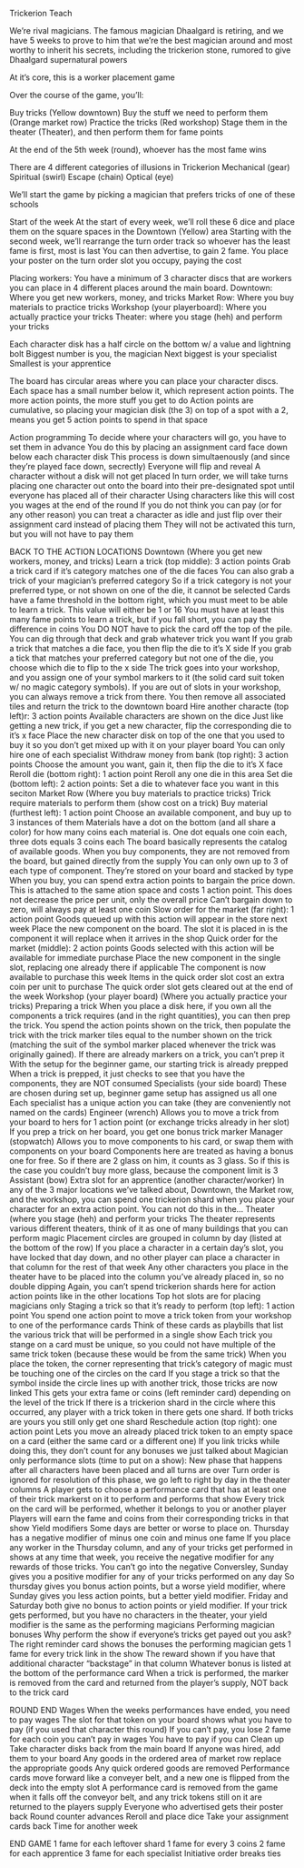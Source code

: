 Trickerion Teach

We’re rival magicians. The famous magician Dhaalgard is retiring, and we have 5 weeks to prove to him that we’re the best magician around and most worthy to inherit his secrets, including the trickerion stone, rumored to give Dhaalgard supernatural powers

At it’s core, this is a worker placement game

Over the course of the game, you’ll:

Buy tricks (Yellow downtown)
Buy the stuff we need to perform them (Orange market row)
Practice the tricks (Red workshop)
Stage them in the theater (Theater), and then perform them for fame points

At the end of the 5th week (round), whoever has the most fame wins

There are 4 different categories of illusions in Trickerion
Mechanical (gear)
Spiritual (swirl)
Escape (chain)
Optical (eye)

We’ll start the game by picking a magician that prefers tricks of one of these schools

Start of the week
At the start of every week, we’ll roll these 6 dice and place them on the square spaces in the Downtown (Yellow) area
Starting with the second week, we’ll rearrange the turn order track so whoever has the least fame is first, most is last
You can then advertise, to gain 2 fame. You place your poster on the turn order slot you occupy, paying the cost

Placing workers: 
You have a minimum of 3 character discs that are workers you can place in 4 different places around the main board.
Downtown: Where you get new workers, money, and tricks
Market Row: Where you buy materials to practice tricks
Workshop (your playerboard): Where you actually practice your tricks
Theater: where you stage (heh) and perform your tricks

Each character disk has a half circle on the bottom w/ a value and lightning bolt
Biggest number is you, the magician
Next biggest is your specialist
Smallest is your apprentice

The board has circular areas where you can place your character discs. Each space has a small number below it, which represent action points. The more action points, the more stuff you get to do
Action points are cumulative, so placing your magician disk (the 3) on top of a spot with a 2, means you get 5 action points to spend in that space

Action programming
To decide where your characters will go, you have to set them in advance
You do this by placing an assignment card face down below each character disk
This process is down simultaenously (and since they’re played face down, secrectly)
Everyone will flip and reveal
A character without a disk will not get placed
In turn order, we will take turns placing one character out onto the board into their pre-designated spot until everyone has placed all of their character
Using characters like this will cost you wages at the end of the round
If you do not think you can pay (or for any other reason) you can treat a character as idle and just flip over their assignment card instead of placing them
They will not be activated this turn, but you will not have to pay them

BACK TO THE ACTION LOCATIONS
Downtown (Where you get new workers, money, and tricks)
Learn a trick (top middle): 3 action points
Grab a trick card if it’s category matches one of the die faces
You can also grab a trick of your magician’s preferred category
So if a trick category is not your preferred type, or not shown on one of the die, it cannot be selected
Cards have a fame threshold in the bottom right, which you must meet to be able to learn a trick. This value will either be 1 or 16
You must have at least this many fame points to learn a trick, but if you fall short, you can pay the difference in coins
You DO NOT have to pick the card off the top of the pile. You can dig through that deck and grab whatever trick you want
If you grab a trick that matches a die face, you then flip the die to it’s X side
If you grab a tick that matches your preferred category but not one of the die, you choose which die to flip to the x side
The trick goes into your workshop, and you assign one of your symbol markers to it (the solid card suit token w/ no magic category symbols). If you are out of slots in your workshop, you can always remove a trick from there. You then remove all associated tiles and return the trick to the downtown board
Hire another characte (top left)r: 3 action points
Available characters are shown on the dice
Just like getting a new trick, if you get a new character, flip the corresponding die to it’s x face
Place the new character disk on top of the one that you used to buy it so you don’t get mixed up with it on your player board
You can only hire one of each specialist
Withdraw money from bank (top right): 3 action points
Choose the amount you want, gain it, then flip the die to it’s X face
Reroll die (bottom right): 1 action point
Reroll any one die in this area
Set die (bottom left): 2 action points:
Set a die to whatever face you want in this seciton
Market Row (Where you buy materials to practice tricks)
Trick require materials to perform them (show cost on a trick)
Buy material (furthest left): 1 action point
Choose an available component, and buy up to 3 instances of them
Materials have a dot on the bottom (and all share a color) for how many coins each material is. One dot equals one coin each, three dots equals 3 coins each
The board basically represents the catalog of available goods. When you buy components, they are not removed from the board, but gained directly from the supply
You can only own up to 3 of each type of component. They’re stored on your board and stacked by type
When you buy, you can spend extra action points to bargain the price down. This is attached to the same ation space and costs 1 action point.
This does not decrease the price per unit, only the overall price
Can’t bargain down to zero, will always pay at least one coin
Slow order for the market (far right): 1 action point
Goods queued up with this action will appear in the store next week
Place the new component on the board. The slot it is placed in is the component it will replace when it arrives in the shop
Quick order for the market (middle): 2 action points
Goods selected with this action will be available for immediate purchase
Place the new component in the single slot, replacing one already there if applicable
The component is now available to purchase this week
Items in the quick order slot cost an extra coin per unit to purchase
The quick order slot gets cleared out at the end of the week
Workshop (your player board) (Where you actually practice your tricks)
Preparing a trick
When you place a disk here, if you own all the components a trick requires (and in the right quantities), you can then prep the trick.
You spend the action points shown on the trick, then populate the trick with the trick marker tiles equal to the number shown on the trick (matching the suit of the symbol marker placed whenever the trick was originally gained).
If there are already markers on a trick, you can’t prep it
With the setup for the beginner game, our starting trick is already prepped
When a trick is prepped, it just checks to see that you have the components, they are NOT consumed
Specialists (your side board)
These are chosen during set up, beginner game setup has assigned us all one
Each specialist has a unique action you can take (they are conveniently not named on the cards)
Engineer (wrench)
Allows you to move a trick from your board to hers for 1 action point (or exchange tricks already in her slot)
If you prep a trick on her board, you get one bonus trick marker
Manager (stopwatch)
Allows you to move components to his card, or swap them with components on your board
Components here are treated as having a bonus one for free. So if there are 2 glass on him, it counts as 3 glass. So if this is the case you couldn’t buy more glass, because the component limit is 3
Assistant (bow)
Extra slot for an apprentice (another character/worker)
In any of the 3 major locations we’ve talked about, Downtown, the Market row, and the workshop, you can spend one trickerion shard when you place your character for an extra action point. You can not do this in the…
Theater (where you stage (heh) and perform your tricks
The theater represents various different theaters, think of it as one of many buildings that you can perform magic
Placement circles are grouped in column by day (listed at the bottom of the row)
If you place a character in a certain day’s slot, you have locked that day down, and no other player can place a character in that column for the rest of that week
Any other characters you place in the theater have to be placed into the column you’ve already placed in, so no double dipping
Again, you can’t spend trickerion shards here for action action points like in the other locations
Top hot slots are for placing magicians only
Staging a trick so that it’s ready to perform (top left): 1 action point
You spend one action point to move a trick token from your workshop to one of the performance cards
Think of these cards as playbills that list the various trick that will be performed in a single show
Each trick you stange on a card must be unique, so you could not have multiple of the same trick token (because these would be from the same trick)
When you place the token, the corner representing that trick’s category of magic must be touching one of the circles on the card
If you stage a trick so that the symbol inside the circle lines up with another trick, those tricks are now linked
This gets your extra fame or coins (left reminder card) depending on the level of the trick
If there is a trickerion shard in the circle where this occurred, any player with a trick token in there gets one shard. If both tricks are yours you still only get one shard
Reschedule action (top right): one action point
Lets you move an already placed trick token to an empty space on a card (either the same card or a different one)
If you link tricks while doing this, they don’t count for any bonuses we just talked about
Magician only performance slots (time to put on a show):
New phase that happens after all characters have been placed and all turns are over
Turn order is ignored for resolution of this phase, we go left to right by day in the theater columns
A player gets to choose a performance card that has at least one of their trick markerst on it to perform and performs that show
Every trick on the card will be performed, whether it belongs to you or another player
Players will earn the fame and coins from their corresponding tricks in that show
Yield modifiers
Some days are better or worse to place on. 
Thursday has a negative modifier of minus one coin and minus one fame
If you place any worker in the Thursday column, and any of your tricks get performed in shows at any time that week, you receive the negative modifier for any rewards of those tricks. You can’t go into the negative
Conversley, Sunday gives you a positive modifier for any of your tricks performed on any day
So thursday gives you bonus action points, but a worse yield modifier, where Sunday gives you less action points, but a better yield modifier. Friday and Saturday both give no bonus to action points or yield modifier.
If your trick gets performed, but you have no characters in the theater, your yield modifier is the same as the performing magicians
Performing magician bonuses
Why perform the show if everyone’s tricks get payed out you ask?
The right reminder card shows the bonuses the performing magician gets
1 fame for every trick link in the show
The reward shown if you have that additional character “backstage” in that column
Whatever bonus is listed at the bottom of the performance card
When a trick is performed, the marker is removed from the card and returned from the player’s supply, NOT back to the trick card

ROUND END
Wages
When the weeks performances have ended, you need to pay wages
The slot for that token on your board shows what you have to pay (if you used that character this round)
If you can’t pay, you lose 2 fame for each coin you can’t pay in wages
You have to pay if you can
Clean up 
Take character disks back from the main board
If anyone was hired, add them to your board
Any goods in the ordered area of market row replace the appropriate goods
Any quick ordered goods are removed
Performance cards move forward like a conveyer belt, and a new one is flipped from the deck into the empty slot
A performance card is removed from the game when it falls off the conveyor belt, and any trick tokens still on it are returned to the players supply
Everyone who advertised gets their poster back
Round counter advances
Reroll and place dice
Take your assignment cards back
Time for another week

END GAME
1 fame for each leftover shard
1 fame for every 3 coins
2 fame for each apprentice
3 fame for each specialist
Initiative order breaks ties


